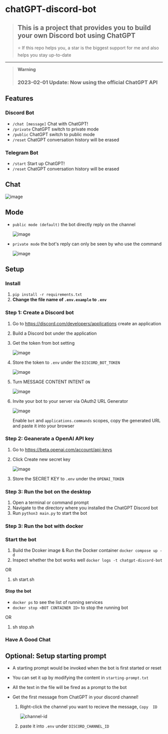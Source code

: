 # chatGPT-discord-bot

> ## This is a project that provides you to build your own Discord bot using ChatGPT
>
> ⭐️ If this repo helps you, a star is the biggest support for me and also helps you stay up-to-date
---
> **Warning**
>
> ### 2023-02-01 Update: Now using the official ChatGPT API

## Features

### Discord Bot

* `/chat [message]` Chat with ChatGPT!
* `/private` ChatGPT switch to private mode
* `/public`  ChatGPT switch to public  mode
* `/reset`   ChatGPT conversation history will be erased

### Telegram Bot

* `/start` Start up ChatGPT!
* `/reset`   ChatGPT conversation history will be erased

## Chat

![image](https://user-images.githubusercontent.com/89479282/206497774-47d960cd-1aeb-4fba-9af5-1f9d6ff41f00.gif)

## Mode

* `public mode (default)`  the bot directly reply on the channel

  ![image](https://user-images.githubusercontent.com/89479282/206565977-d7c5d405-fdb4-4202-bbdd-715b7c8e8415.gif)
* `private mode` the bot's reply can only be seen by who use the command

  ![image](https://user-images.githubusercontent.com/89479282/206565873-b181e600-e793-4a94-a978-47f806b986da.gif)

## Setup

### Install

1. `pip install -r requirements.txt`
2. **Change the file name of `.env.example` to `.env`**

### Step 1: Create a Discord bot

1. Go to https://discord.com/developers/applications create an application
2. Build a Discord bot under the application
3. Get the token from bot setting

   ![image](https://user-images.githubusercontent.com/89479282/205949161-4b508c6d-19a7-49b6-b8ed-7525ddbef430.png)
4. Store the token to `.env` under the `DISCORD_BOT_TOKEN`

   ![image](https://user-images.githubusercontent.com/89479282/207357762-94234aa7-aa55-4504-8dfd-9c68ae23a826.png)

5. Turn MESSAGE CONTENT INTENT `ON`

   ![image](https://user-images.githubusercontent.com/89479282/205949323-4354bd7d-9bb9-4f4b-a87e-deb9933a89b5.png)

6. Invite your bot to your server via OAuth2 URL Generator

   ![image](https://user-images.githubusercontent.com/89479282/205949600-0c7ddb40-7e82-47a0-b59a-b089f929d177.png)

   Enable `bot` and `applications.commands` scopes, copy the generated URL and paste it into your browser

### Step 2: Geanerate a OpenAI API key

1. Go to https://beta.openai.com/account/api-keys

2. Click Create new secret key

   ![image](https://user-images.githubusercontent.com/89479282/207970699-2e0cb671-8636-4e27-b1f3-b75d6db9b57e.PNG)

3. Store the SECRET KEY to `.env` under the `OPENAI_TOKEN`

### Step 3: Run the bot on the desktop

1. Open a terminal or command prompt
2. Navigate to the directory where you installed the ChatGPT Discord bot
3. Run `python3 main.py` to start the bot

### Step 3: Run the bot with docker

### Start the bot

1. Build the Dcoker image & Run the Docker container `docker compose up -d`
2. Inspect whether the bot works well `docker logs -t chatgpt-discord-bot`

OR

1. sh start.sh

#### Stop the bot

* `docker ps` to see the list of running services
* `docker stop <BOT CONTAINER ID>` to stop the running bot

OR

1. sh stop.sh

### Have A Good Chat

## Optional: Setup starting prompt

* A starting prompt would be invoked when the bot is first started or reset
* You can set it up by modifying the content in `starting-prompt.txt`
* All the text in the file will be fired as a prompt to the bot
* Get the first message from ChatGPT in your discord channel!

   1. Right-click the channel you want to recieve the message, `Copy  ID`

        ![channel-id](https://user-images.githubusercontent.com/89479282/207697217-e03357b3-3b3d-44d0-b880-163217ed4a49.PNG)

   2. paste it into `.env` under `DISCORD_CHANNEL_ID`
